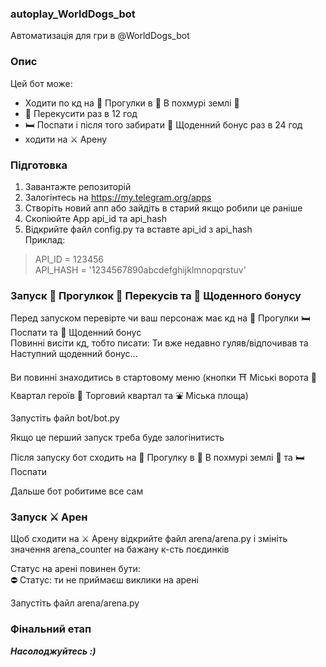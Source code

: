 ### autoplay_WorldDogs_bot
Автоматизація для гри в @WorldDogs_bot

### Опис
Цей бот може:
- Ходити по кд на 🐾 Прогулки в 🌲 В похмурі землі 🌲
- 🍗 Перекусити раз в 12 год
- 🛏 Поспати і після того забирати 🎁 Щоденний бонус раз в 24 год
- ходити на ⚔️ Арену

### Підготовка
1. Завантажте репозиторій
2. Залогінтесь на https://my.telegram.org/apps
3. Створіть новий апп або зайдіть в старий якщо робили це раніше
4. Скопіюйте App api_id та api_hash
5. Відкрийте файл config.py та вставте api_id з api_hash\
Приклад:
> API_ID = 123456\
> API_HASH = '1234567890abcdefghijklmnopqrstuv'

### Запуск 🐾 Прогулкок 🍗 Перекусів та 🎁 Щоденного бонусу
Перед запуском перевірте чи ваш персонаж має кд на 🐾 Прогулки 🛏 Поспати та 🎁 Щоденний бонус\
Повинні висіти кд, тобто писати: Ти вже недавно гуляв/відпочивав та Наступний щоденний бонус...
 
Ви повинні знаходитись в стартовому меню (кнопки ⛩ Міські ворота 🏯 Квартал героїв 🏪 Торговий квартал та ⛲️ Міська площа)

Запустіть файл bot/bot.py

Якщо це перший запуск треба буде залогінитисть

Після запуску бот сходить на 🐾 Прогулку в 🌲 В похмурі землі 🌲 та 🛏 Поспати

Дальше бот робитиме все сам

### Запуск ⚔️ Арен
Щоб сходити на ⚔️ Арену відкрийте файл arena/arena.py і змініть значення arena_counter на бажану к-сть поєдинків

Статус на арені повинен бути:\
⛔️ Статус: ти не приймаєш виклики на арені

Запустіть файл arena/arena.py

### Фінальний етап
***Насолоджуйтесь :)***
